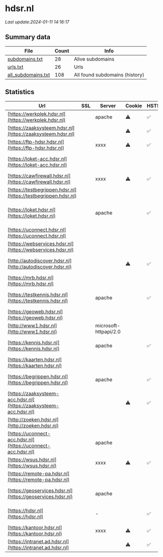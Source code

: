 # hdsr.nl
*Last update:2024-01-11 14:16:17*
## Summary data
| File       | Count | Info |
|------------|-------|------|
|[subdomains.txt](/data/hdsr/subdomains.txt)|28|Alive subdomains|
|[urls.txt](/data/hdsr/urls.txt)|26|Urls|
|[all_subdomains.txt](/data/hdsr/all_subdomains.txt)|108|All found subdomains (history)|
## Statistics
| Url | SSL | Server | Cookie | HSTS | CSP | XFO | XXP | RP | Tech |
|------------|-------|------|------|------|------|------|------|------|------|
|[https://werkplek.hdsr.nl](https://werkplek.hdsr.nl)| |apache|:warning: |:white_check_mark: | |:white_check_mark: | |:white_check_mark: |F5 BigIP|
|[https://zaaksysteem.hdsr.nl](https://zaaksysteem.hdsr.nl)| | |:warning: |:white_check_mark: | |:white_check_mark: |:white_check_mark: |:white_check_mark: |HSTS|
|[https://ftp-hdsr.hdsr.nl](https://ftp-hdsr.hdsr.nl)| |xxxx|:warning: |:white_check_mark: |:warning: |:white_check_mark: |:white_check_mark: |:white_check_mark: |HSTS Java|
|[https://loket-acc.hdsr.nl](https://loket-acc.hdsr.nl)| | | | | | | |:white_check_mark: |Apache HTTP Server H...|
|[https://cawfirewall.hdsr.nl](https://cawfirewall.hdsr.nl)| |xxxx|:warning: |:white_check_mark: |:warning: |:white_check_mark: |:white_check_mark: |:white_check_mark: |HSTS Java|
|[https://testbegrippen.hdsr.nl](https://testbegrippen.hdsr.nl)| | | | | | | |:white_check_mark: |Basic|
|[https://loket.hdsr.nl](https://loket.hdsr.nl)| |apache| |:white_check_mark: |:white_check_mark: |:white_check_mark: |:white_check_mark: |Apache HTTP Server H...|
|[https://uconnect.hdsr.nl](https://uconnect.hdsr.nl)| | | | | | | |:white_check_mark: |Apache HTTP Server|
|[https://webservices.hdsr.nl](https://webservices.hdsr.nl)| | | | | | | |:white_check_mark: |Apache HTTP Server|
|[http://autodiscover.hdsr.nl](http://autodiscover.hdsr.nl)| | |:warning: |:white_check_mark: | |:white_check_mark: |:white_check_mark: |:white_check_mark: |IIS:10.0 Microsoft A...|
|[https://mrb.hdsr.nl](https://mrb.hdsr.nl)| | | | | | | |:white_check_mark: |Apache HTTP Server|
|[https://testkennis.hdsr.nl](https://testkennis.hdsr.nl)| |apache| |:white_check_mark: | |:white_check_mark: | |:white_check_mark: |Apache HTTP Server H...|
|[https://geoweb.hdsr.nl](https://geoweb.hdsr.nl)| | | | | | | |:white_check_mark: |Apache HTTP Server|
|[http://www1.hdsr.nl](http://www1.hdsr.nl)| |microsoft-httpapi/2.0| | | | | |:white_check_mark: |Microsoft HTTPAPI:2....|
|[https://kennis.hdsr.nl](https://kennis.hdsr.nl)| |apache| |:white_check_mark: | |:white_check_mark: | |:white_check_mark: |Apache HTTP Server H...|
|[https://kaarten.hdsr.nl](https://kaarten.hdsr.nl)| | | | | | | |:white_check_mark: |Apache HTTP Server|
|[https://begrippen.hdsr.nl](https://begrippen.hdsr.nl)| |apache| |:white_check_mark: | |:white_check_mark: | |:white_check_mark: |Apache HTTP Server H...|
|[https://zaaksysteem-acc.hdsr.nl](https://zaaksysteem-acc.hdsr.nl)| | |:warning: |:white_check_mark: |:white_check_mark: |:white_check_mark: |:white_check_mark: |HSTS|
|[http://zoeken.hdsr.nl](http://zoeken.hdsr.nl)| | | | | | | |:white_check_mark: |Microsoft ASP.NET:-|
|[https://uconnect-acc.hdsr.nl](https://uconnect-acc.hdsr.nl)| |apache| | | | | |:white_check_mark: |Apache HTTP Server|
|[https://wsus.hdsr.nl](https://wsus.hdsr.nl)| |xxxx|:warning: |:white_check_mark: |:warning: |:white_check_mark: |:white_check_mark: |:white_check_mark: |HSTS Java|
|[https://remote-pa.hdsr.nl](https://remote-pa.hdsr.nl)| | | | | | | |:white_check_mark: |HSTS|
|[https://geoservices.hdsr.nl](https://geoservices.hdsr.nl)| |apache| | | | | |:white_check_mark: |Apache HTTP Server M...|
|[https://hdsr.nl](https://hdsr.nl)| |-| |:white_check_mark: |:white_check_mark: |:white_check_mark: |:white_check_mark: |HSTS Microsoft ASP.N...|
|[https://kantoor.hdsr.nl](https://kantoor.hdsr.nl)| |xxxx|:warning: |:white_check_mark: |:warning: |:white_check_mark: |:white_check_mark: |:white_check_mark: |HSTS Java|
|[https://intranet.ad.hdsr.nl](https://intranet.ad.hdsr.nl)| | |:warning: |:white_check_mark: | |:white_check_mark: |:white_check_mark: |:white_check_mark: |Microsoft ASP.NET:-|